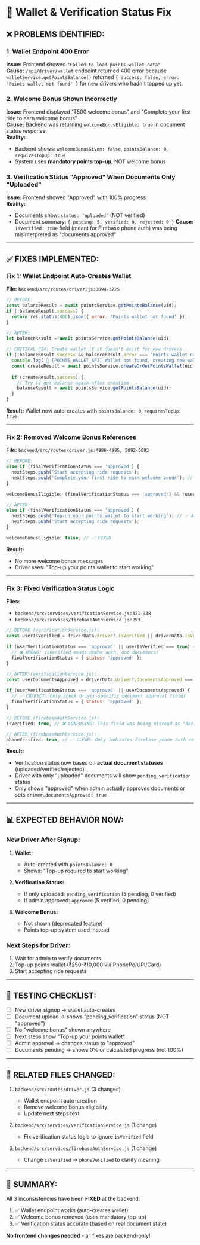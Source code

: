 # 🔧 Wallet & Verification Status Fix

## ❌ **PROBLEMS IDENTIFIED:**

### 1. **Wallet Endpoint 400 Error**
**Issue:** Frontend showed `"Failed to load points wallet data"`  
**Cause:** `/api/driver/wallet` endpoint returned 400 error because `walletService.getPointsBalance()` returned `{ success: false, error: 'Points wallet not found' }` for new drivers who hadn't topped up yet.

### 2. **Welcome Bonus Shown Incorrectly**
**Issue:** Frontend displayed "₹500 welcome bonus" and "Complete your first ride to earn welcome bonus"  
**Cause:** Backend was returning `welcomeBonusEligible: true` in document status response  
**Reality:** 
- Backend shows: `welcomeBonusGiven: false`, `pointsBalance: 0`, `requiresTopUp: true`
- System uses **mandatory points top-up**, NOT welcome bonus

### 3. **Verification Status "Approved" When Documents Only "Uploaded"**
**Issue:** Frontend showed "Approved" with 100% progress  
**Reality:** 
- Documents show: `status: 'uploaded'` (NOT verified)
- Document summary: `{ pending: 5, verified: 0, rejected: 0 }`
**Cause:** `isVerified: true` field (meant for Firebase phone auth) was being misinterpreted as "documents approved"

---

## ✅ **FIXES IMPLEMENTED:**

### **Fix 1: Wallet Endpoint Auto-Creates Wallet**
**File:** `backend/src/routes/driver.js:3694-3725`

```javascript
// BEFORE:
const balanceResult = await pointsService.getPointsBalance(uid);
if (!balanceResult.success) {
  return res.status(400).json({ error: 'Points wallet not found' });
}

// AFTER:
let balanceResult = await pointsService.getPointsBalance(uid);

// CRITICAL FIX: Create wallet if it doesn't exist for new drivers
if (!balanceResult.success && balanceResult.error === 'Points wallet not found') {
  console.log('🔧 [POINTS_WALLET_API] Wallet not found, creating new wallet for driver:', uid);
  const createResult = await pointsService.createOrGetPointsWallet(uid, 0);
  
  if (createResult.success) {
    // Try to get balance again after creation
    balanceResult = await pointsService.getPointsBalance(uid);
  }
}
```

**Result:** Wallet now auto-creates with `pointsBalance: 0`, `requiresTopUp: true`

---

### **Fix 2: Removed Welcome Bonus References**
**File:** `backend/src/routes/driver.js:4980-4995, 5092-5093`

```javascript
// BEFORE:
else if (finalVerificationStatus === 'approved') {
  nextSteps.push('Start accepting ride requests');
  nextSteps.push('Complete your first ride to earn welcome bonus'); // ❌ REMOVED
}

welcomeBonusEligible: (finalVerificationStatus === 'approved') && !userData.driver?.welcomeBonusGiven, // ❌ REMOVED

// AFTER:
else if (finalVerificationStatus === 'approved') {
  nextSteps.push('Top-up your points wallet to start working'); // ✅ ADDED
  nextSteps.push('Start accepting ride requests');
}

welcomeBonusEligible: false, // ✅ FIXED
```

**Result:** 
- No more welcome bonus messages
- Driver sees: "Top-up your points wallet to start working"

---

### **Fix 3: Fixed Verification Status Logic**
**Files:** 
- `backend/src/services/verificationService.js:321-338`
- `backend/src/services/firebaseAuthService.js:293`

```javascript
// BEFORE (verificationService.js):
const userIsVerified = driverData.driver?.isVerified || driverData.isVerified;

if (userVerificationStatus === 'approved' || userIsVerified === true) {
  // ❌ WRONG: isVerified means phone auth, not documents!
  finalVerificationStatus = { status: 'approved' };
}

// AFTER (verificationService.js):
const userDocumentsApproved = driverData.driver?.documentsApproved === true;

if (userVerificationStatus === 'approved' || userDocumentsApproved) {
  // ✅ CORRECT: Only check driver-specific document approval fields
  finalVerificationStatus = { status: 'approved' };
}
```

```javascript
// BEFORE (firebaseAuthService.js):
isVerified: true, // ❌ CONFUSING: This field was being misread as "documents verified"

// AFTER (firebaseAuthService.js):
phoneVerified: true, // ✅ CLEAR: Only indicates Firebase phone auth completion
```

**Result:** 
- Verification status now based on **actual document statuses** (uploaded/verified/rejected)
- Driver with only "uploaded" documents will show `pending_verification` status
- Only shows "approved" when admin actually approves documents or sets `driver.documentsApproved: true`

---

## 📊 **EXPECTED BEHAVIOR NOW:**

### **New Driver After Signup:**
1. **Wallet:** 
   - Auto-created with `pointsBalance: 0`
   - Shows: "Top-up required to start working"
   
2. **Verification Status:**
   - If only uploaded: `pending_verification` (5 pending, 0 verified)
   - If admin approved: `approved` (5 verified, 0 pending)
   
3. **Welcome Bonus:**
   - Not shown (deprecated feature)
   - Points top-up system used instead

### **Next Steps for Driver:**
1. Wait for admin to verify documents
2. Top-up points wallet (₹250-₹10,000 via PhonePe/UPI/Card)
3. Start accepting ride requests

---

## 🧪 **TESTING CHECKLIST:**

- [ ] New driver signup → wallet auto-creates
- [ ] Document upload → shows "pending_verification" status (NOT "approved")
- [ ] No "welcome bonus" shown anywhere
- [ ] Next steps show "Top-up your points wallet"
- [ ] Admin approval → changes status to "approved"
- [ ] Documents pending → shows 0% or calculated progress (not 100%)

---

## 🔗 **RELATED FILES CHANGED:**

1. `backend/src/routes/driver.js` (3 changes)
   - Wallet endpoint auto-creation
   - Remove welcome bonus eligibility
   - Update next steps text

2. `backend/src/services/verificationService.js` (1 change)
   - Fix verification status logic to ignore `isVerified` field

3. `backend/src/services/firebaseAuthService.js` (1 change)
   - Change `isVerified` → `phoneVerified` to clarify meaning

---

## 🎯 **SUMMARY:**

All 3 inconsistencies have been **FIXED** at the backend:
1. ✅ Wallet endpoint works (auto-creates wallet)
2. ✅ Welcome bonus removed (uses mandatory top-up)
3. ✅ Verification status accurate (based on real document state)

**No frontend changes needed** - all fixes are backend-only!

